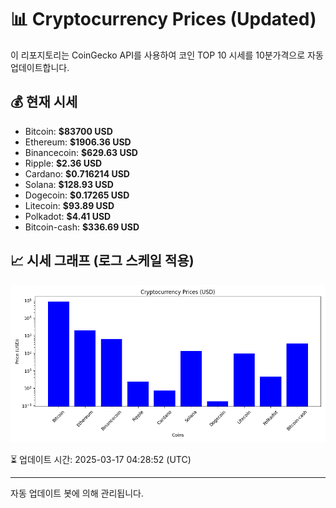 
# 📊 Cryptocurrency Prices (Updated)

이 리포지토리는 CoinGecko API를 사용하여 코인 TOP 10 시세를 10분가격으로 자동 업데이트합니다.

## 💰 현재 시세
- Bitcoin: **$83700 USD**
- Ethereum: **$1906.36 USD**
- Binancecoin: **$629.63 USD**
- Ripple: **$2.36 USD**
- Cardano: **$0.716214 USD**
- Solana: **$128.93 USD**
- Dogecoin: **$0.17265 USD**
- Litecoin: **$93.89 USD**
- Polkadot: **$4.41 USD**
- Bitcoin-cash: **$336.69 USD**

## 📈 시세 그래프 (로그 스케일 적용)
![Crypto Prices](crypto_prices.png)

⏳ 업데이트 시간: 2025-03-17 04:28:52 (UTC)

---
자동 업데이트 봇에 의해 관리됩니다.
